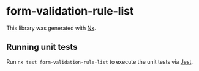 # form-validation-rule-list

This library was generated with [Nx](https://nx.dev).

## Running unit tests

Run `nx test form-validation-rule-list` to execute the unit tests via [Jest](https://jestjs.io).
